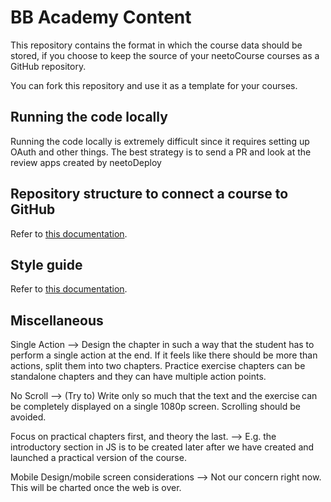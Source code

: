 # BB Academy Content

This repository contains the format in which the course data should be stored, if you choose to keep the source of your neetoCourse courses as a GitHub repository.

You can fork this repository and use it as a template for your courses.

## Running the code locally

Running the code locally is extremely difficult since it requires setting up OAuth and other things.
The best strategy is to send a PR and look at the review apps created by neetoDeploy

## Repository structure to connect a course to GitHub

Refer to [this documentation](https://neetocoursehelp.neetokb.com/p/a-b68add58).

## Style guide

Refer to [this documentation](https://bigbinary-academy.neetokb.com/p/a-8bd6eedd).

## Miscellaneous

Single Action --> Design the chapter in such a way that the student has to perform a single action at the end.
If it feels like there should be more than actions, split them into two chapters.
Practice exercise chapters can be standalone chapters and they can have multiple action points.

No Scroll --> (Try to) Write only so much that the text and the exercise can be completely displayed on a single 1080p screen. Scrolling should be avoided.

Focus on practical chapters first, and theory the last. --> E.g. the introductory section in JS is to be created later after we have created and launched a practical version of the course.

Mobile Design/mobile screen considerations --> Not our concern right now. This will be charted once the web is over.
